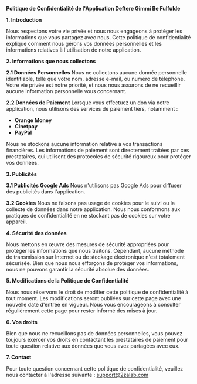 **Politique de Confidentialité de l'Application Deftere Gimmi Be Fulfulde**

**1. Introduction**

Nous respectons votre vie privée et nous nous engageons à protéger les informations que vous partagez avec nous. Cette politique de confidentialité explique comment nous gérons vos données personnelles et les informations relatives à l'utilisation de notre application.

**2. Informations que nous collectons**

**2.1 Données Personnelles**
Nous ne collectons aucune donnée personnelle identifiable, telle que votre nom, adresse e-mail, ou numéro de téléphone. Votre vie privée est notre priorité, et nous nous assurons de ne recueillir aucune information personnelle vous concernant.

**2.2 Données de Paiement**
Lorsque vous effectuez un don via notre application, nous utilisons des services de paiement tiers, notamment :
- **Orange Money**
- **Cinetpay**
- **PayPal**

Nous ne stockons aucune information relative à vos transactions financières. Les informations de paiement sont directement traitées par ces prestataires, qui utilisent des protocoles de sécurité rigoureux pour protéger vos données.

**3. Publicités**

**3.1 Publicités Google Ads**
Nous n'utilisons pas Google Ads pour diffuser des publicités dans l'application.  

**3.2 Cookies**
Nous ne faisons pas usage de cookies pour le suivi ou la collecte de données dans notre application. Nous nous conformons aux pratiques de confidentialité en ne stockant pas de cookies sur votre appareil.

**4. Sécurité des données**

Nous mettons en œuvre des mesures de sécurité appropriées pour protéger les informations que nous traitons. Cependant, aucune méthode de transmission sur Internet ou de stockage électronique n'est totalement sécurisée. Bien que nous nous efforçons de protéger vos informations, nous ne pouvons garantir la sécurité absolue des données.

**5. Modifications de la Politique de Confidentialité**

Nous nous réservons le droit de modifier cette politique de confidentialité à tout moment. Les modifications seront publiées sur cette page avec une nouvelle date d'entrée en vigueur. Nous vous encourageons à consulter régulièrement cette page pour rester informé des mises à jour.

**6. Vos droits**

Bien que nous ne recueillons pas de données personnelles, vous pouvez toujours exercer vos droits en contactant les prestataires de paiement pour toute question relative aux données que vous avez partagées avec eux.

**7. Contact**

Pour toute question concernant cette politique de confidentialité, veuillez nous contacter à l'adresse suivante : support@2zalab.com 

